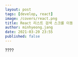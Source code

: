 ```yaml
---
layout: post
tags: [develop, react]
image: /covers/react.png
title: React 리스트 검색 스크롤 이동
author: minhyeong.jang
date: 2021-03-20 23:55
published: false
---
```


????
